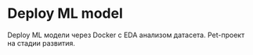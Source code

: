 # Deploy ML model

Deploy ML модели через Docker с EDA анализом датасета. Pet-проект на стадии развития. 
